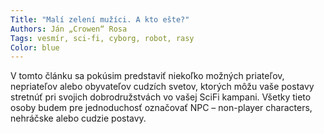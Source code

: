 ```yaml
---
Title: "Malí zelení mužíci. A kto ešte?"
Authors: Ján „Crowen“ Rosa
Tags: vesmír, sci-fi, cyborg, robot, rasy
Color: blue
---
```

V tomto článku sa pokúsim predstaviť niekoľko možných priateľov, nepriateľov alebo obyvateľov cudzích svetov, ktorých môžu vaše postavy stretnúť pri svojich dobrodružstvách vo vašej SciFi kampani. Všetky tieto osoby budem pre jednoduchosť označovať NPC – non-player characters, nehráčske alebo cudzie postavy.

